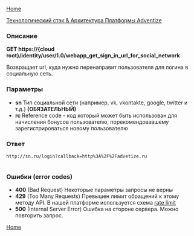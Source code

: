 [Home](../README.md)

[Технологический стэк & Архитектура Платформы Adventize](https://github.com/WiseWaveCorporationLimited/platform-architecture/blob/master/README.md)

### Описание


**GET   https://{cloud root}/identity/user/1.0/webapp_get_sign_in_url_for_social_network**

Возвращает url, куда нужно перенаправит пользователя для логина в социальную сеть.

### Параметры

* **sn**  Тип социальной сети (например, vk, vkontakte, google, twitter и т.д.) **(ОБЯЗАТЕЛЬНЫЙ)**
* **rc**  Reference code - код который может быть использован для начисления бонусов пользователю, порекомендовавшему зарегистрироваться новому пользователю

### Ответ
````
http://sn.ru/login?callback=http%3A%2F%2Fadvetize.ru
 
````
### Ошибки (error codes)

* **400** (Bad Request) Некоторые параметры запросы не верны
* **429** (Too Many Requests) Превышен лимит обращений к этому методу API. В нашей платформе используется схема [rate limit](http://en.wikipedia.org/wiki/Rate_limiting)
* **500** (Internal Server Error) Ошибка на стороне сервера. Можно повторить запрос.


[Home](../README.md)
